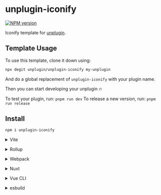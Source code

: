 # unplugin-iconify

[![NPM version](https://img.shields.io/npm/v/unplugin-iconify?color=a1b858&label=)](https://www.npmjs.com/package/unplugin-iconify)

Iconify template for [unplugin](https://github.com/unjs/unplugin).

## Template Usage

To use this template, clone it down using:

```bash
npx degit unplugin/unplugin-iconify my-unplugin
```

And do a global replacement of `unplugin-iconify` with your plugin name.

Then you can start developing your unplugin 🔥

To test your plugin, run: `pnpm run dev`
To release a new version, run: `pnpm run release`

## Install

```bash
npm i unplugin-iconify
```

<details>
<summary>Vite</summary><br>

```ts
// vite.config.ts
import Iconify from 'unplugin-iconify/vite'

export default defineConfig({
  plugins: [
    Iconify({
      /* options */
    }),
  ],
})
```

Example: [`playground/`](./playground/)

<br></details>

<details>
<summary>Rollup</summary><br>

```ts
// rollup.config.js
import Iconify from 'unplugin-iconify/rollup'

export default {
  plugins: [
    Iconify({
      /* options */
    }),
  ],
}
```

<br></details>

<details>
<summary>Webpack</summary><br>

```ts
// webpack.config.js
module.exports = {
  /* ... */
  plugins: [
    require('unplugin-iconify/webpack')({
      /* options */
    }),
  ],
}
```

<br></details>

<details>
<summary>Nuxt</summary><br>

```ts
// nuxt.config.js
export default defineNuxtConfig({
  modules: [
    [
      'unplugin-iconify/nuxt',
      {
        /* options */
      },
    ],
  ],
})
```

> This module works for both Nuxt 2 and [Nuxt Vite](https://github.com/nuxt/vite)

<br></details>

<details>
<summary>Vue CLI</summary><br>

```ts
// vue.config.js
module.exports = {
  configureWebpack: {
    plugins: [
      require('unplugin-iconify/webpack')({
        /* options */
      }),
    ],
  },
}
```

<br></details>

<details>
<summary>esbuild</summary><br>

```ts
// esbuild.config.js
import { build } from 'esbuild'
import Iconify from 'unplugin-iconify/esbuild'

build({
  plugins: [Iconify()],
})
```

<br></details>
